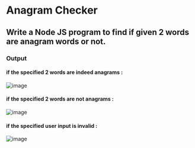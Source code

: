 # Anagram Checker
## Write a Node JS program to find if given 2 words are anagram words or not.
### Output
#### if the specified 2 words are indeed anagrams :

![image](https://user-images.githubusercontent.com/79735111/157235730-15a1d332-f3b0-4a39-901c-8ab2079d3f1c.png)

#### if the specified 2 words are not anagrams :

![image](https://user-images.githubusercontent.com/79735111/157236035-049b95bb-5b9a-4efd-9172-33c4cfcce9fd.png)

#### if the specified user input is invalid :

![image](https://user-images.githubusercontent.com/79735111/157236254-6a4c9d5c-18df-4607-8ebd-169c51228e7d.png)